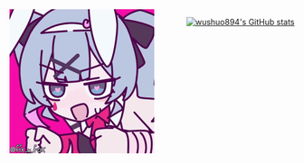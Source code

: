 <div style="display: flex;justify-content: space-between;">
<img src="images/06D9A13F5BCB24D82F2F44A617BCAE62.gif" alt="06D9A13F5BCB24D82F2F44A617BCAE62" width="256">

[![wushuo894's GitHub stats](https://github-readme-stats.vercel.app/api?username=wushuo894)](https://github.com/wushuo894)
</div>